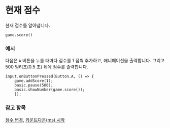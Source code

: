 # 현재 점수

현재 점수를 알아냅니다.

```sig
game.score()
```

### 예시

다음은 `A` 버튼을 누를 때마다 점수를 1 점씩 추가하고, 애니메이션을 출력합니다. 그리고 500 밀리초(0.5 초) 뒤에 점수를 출력합니다.

```blocks
input.onButtonPressed(Button.A, () => {
    game.addScore(1);
    basic.pause(500);
    basic.showNumber(game.score());
    });
```

### 참고 항목

[점수 변경](/reference/game/score), [카운트다운(ms) 시작](/reference/game/start-countdown)
